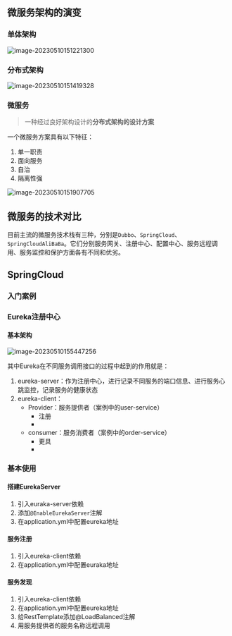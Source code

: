 ## 微服务架构的演变

### 单体架构



![image-20230510151221300](C:/Users/lucheng/AppData/Roaming/Typora/typora-user-images/image-20230510151221300.png)

### 分布式架构

![image-20230510151419328](C:/Users/lucheng/AppData/Roaming/Typora/typora-user-images/image-20230510151419328.png)

### 微服务

> 一种经过良好架构设计的**分布式架构的设计方案**

一个微服务方案具有以下特征：

1. 单一职责
2. 面向服务
3. 自治
4. 隔离性强

![image-20230510151907705](C:/Users/lucheng/AppData/Roaming/Typora/typora-user-images/image-20230510151907705.png)

## 微服务的技术对比

目前主流的微服务技术栈有三种，分别是`Dubbo`、`SpringCloud`、`SpringCloudAliBaBa`。它们分别服务网关、注册中心、配置中心、服务远程调用、服务监控和保护方面各有不同和优劣。

## SpringCloud

### 入门案例

### Eureka注册中心

#### 基本架构

![image-20230510155447256](C:/Users/lucheng/AppData/Roaming/Typora/typora-user-images/image-20230510155447256.png)

其中Eureka在不同服务调用接口的过程中起到的作用就是：

1. eureka-server：作为注册中心，进行记录不同服务的端口信息、进行服务心跳监控，记录服务的健康状态
2. eureka-client：
   * Provider：服务提供者（案例中的user-service）
     * 注册
     * 
   * consumer：服务消费者（案例中的order-service）
     * 更具
     * 

### 基本使用

#### 搭建EurekaServer

1. 引入euraka-server依赖
2. 添加`@EnableEurekaServer`注解
3. 在application.yml中配置eureka地址

#### 服务注册

1. 引入eureka-client依赖
2. 在application.yml中配置euraka地址

#### 服务发现

1. 引入eureka-client依赖
2. 在application.yml中配置eureka地址
3. 给RestTemplate添加@LoadBalanced注解
4. 用服务提供者的服务名称远程调用

